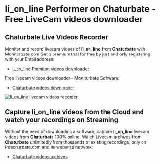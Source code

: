 # li_on_line Performer on Chaturbate - Free LiveCam videos downloader

## Chaturbate Live Videos Recorder

Monitor and record livecam videos of **li_on_line** from **Chaturbate** with Moniturbate.com
Get a premium trial for free by just and only registering with your Email address:
* [li_on_line Premium videos downloader](https://moniturbate.com/request-demo-licence-key.html)

Free livecam videos downloader - Moniturbate Software:
* [Chaturbate videos downloader](https://moniturbate.com/moniturbate-download-software.html)

![li_on_line livecam videos recorder](https://peachurnet.com/templates/moniturbate-software.png)


## Capture li_on_line videos from the Cloud and watch your recordings on Streaming

Without the need of downloading a software, capture **li_on_line** livecam videos from **Chaturbate** 100% online.
Watch Livecam archives from **Chaturbate** unlimitedly from thousands of existing recordings, only on Peachurbate.com and its websites network:
* [Chaturbate videos archives](https://peachurnet.com/)